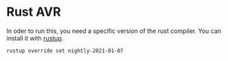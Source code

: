 # Rust AVR

In oder to run this, you need a specific version of the rust compiler. You can install it with [rustup](https://rustup.rs/).

```bash
rustup override set nightly-2021-01-07
```
